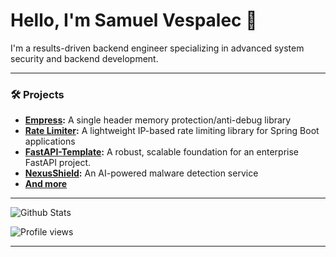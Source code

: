 # Hello, I'm Samuel Vespalec :wave:
I'm a results-driven backend engineer specializing in advanced system security and backend development.

---

### 🛠 Projects 
- **[Empress](https://github.com/svespalec/Empress):** A single header memory protection/anti-debug library
- **[Rate Limiter](https://github.com/svespalec/springboot-ratelimiter):** A lightweight IP-based rate limiting library for Spring Boot applications
- **[FastAPI-Template](https://github.com/svespalec/FastAPI-Enterprise-Template):** A robust, scalable foundation for an enterprise FastAPI project.
- **[NexusShield](https://github.com/svespalec/NexusShield):** An AI-powered malware detection service
- **[And more](https://github.com/svespalec?tab=repositories)**
---

![Github Stats](https://github-stats-ochre-seven.vercel.app/api?username=svespalec&rank_icon=github&hide=issues,contribs&show_icons=true&theme=dark#gh-dark-mode-only)

![Profile views](https://komarev.com/ghpvc/?username=svespalec&style=flat-square&color=blue)  

---
